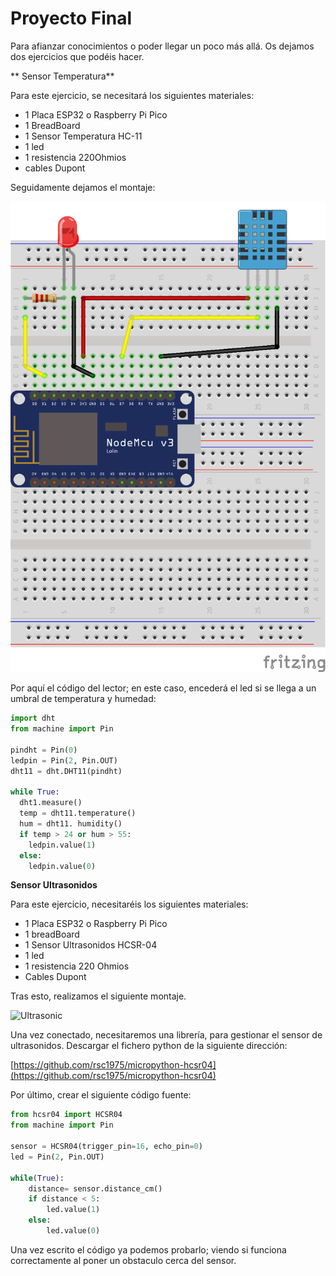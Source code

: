 # Proyecto Final

Para afianzar conocimientos o poder llegar un poco más allá. Os dejamos dos ejercicios que podéis hacer.

** Sensor Temperatura**

Para este ejercicio, se necesitará los siguientes materiales:

* 1 Placa ESP32 o Raspberry Pi Pico
* 1 BreadBoard
* 1 Sensor Temperatura HC-11
* 1 led
* 1 resistencia 220Ohmios
* cables Dupont

Seguidamente dejamos el montaje:

![Montaje HC-11](resources/img/montaje3.png)

Por aquí el código del lector; en este caso, encederá el led si se llega a un umbral de temperatura y humedad:

```python
import dht
from machine import Pin

pindht = Pin(0)
ledpin = Pin(2, Pin.OUT)
dht11 = dht.DHT11(pindht)

while True:
  dht1.measure()
  temp = dht11.temperature()
  hum = dht11. humidity()
  if temp > 24 or hum > 55:
    ledpin.value(1)
  else:
    ledpin.value(0)
```

**Sensor Ultrasonidos**

Para este ejercicio, necesitaréis los siguientes materiales:

* 1 Placa ESP32 o Raspberry Pi Pico
* 1 breadBoard
* 1 Sensor Ultrasonidos HCSR-04
* 1 led
* 1 resistencia 220 Ohmios
* Cables Dupont

Tras esto, realizamos el siguiente montaje.

![Ultrasonic](https://github.com/pythoncanarias/upython/blob/master/imagenes/hcsr04.png?raw=true)

Una vez conectado, necesitaremos una librería, para gestionar el sensor de ultrasonidos. Descargar el fichero python de la siguiente dirección:

[https://github.com/rsc1975/micropython-hcsr04](https://github.com/rsc1975/micropython-hcsr04)

Por último, crear el siguiente código fuente:

```python
from hcsr04 import HCSR04
from machine import Pin

sensor = HCSR04(trigger_pin=16, echo_pin=0)
led = Pin(2, Pin.OUT)

while(True):
    distance= sensor.distance_cm()
    if distance < 5:
        led.value(1)
    else:
        led.value(0)
```

Una vez escrito el código ya podemos probarlo; viendo si funciona correctamente al poner un obstaculo cerca del sensor.
